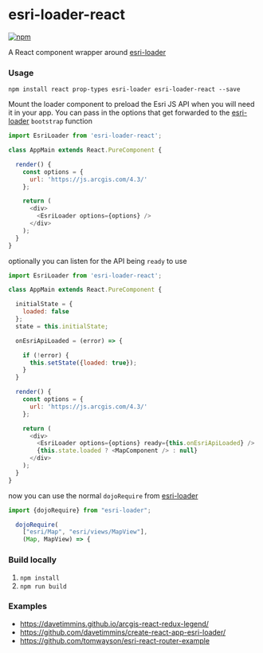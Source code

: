 # esri-loader-react

[![npm](https://img.shields.io/npm/v/esri-loader-react.svg)](https://www.npmjs.com/package/esri-loader-react)

A React component wrapper around [esri-loader](https://github.com/Esri/esri-loader)

### Usage

`npm install react prop-types esri-loader esri-loader-react --save`

Mount the loader component to preload the Esri JS API when you will need it in your app.
You can pass in the options that get forwarded to the [esri-loader](https://github.com/Esri/esri-loader) `bootstrap` function

```js
import EsriLoader from 'esri-loader-react';

class AppMain extends React.PureComponent {

  render() {
    const options = {
      url: 'https://js.arcgis.com/4.3/'
    };

    return (
      <div>
        <EsriLoader options={options} />
      </div>
    );
  }
}
```

optionally you can listen for the API being `ready` to use

```js
import EsriLoader from 'esri-loader-react';

class AppMain extends React.PureComponent {

  initialState = {
    loaded: false
  };
  state = this.initialState;

  onEsriApiLoaded = (error) => {

    if (!error) {
      this.setState({loaded: true});
    }
  }

  render() {
    const options = {
      url: 'https://js.arcgis.com/4.3/'
    };

    return (
      <div>
        <EsriLoader options={options} ready={this.onEsriApiLoaded} />
        {this.state.loaded ? <MapComponent /> : null}
      </div>
    );
  }
}
```

now you can use the normal `dojoRequire` from [esri-loader](https://github.com/Esri/esri-loader)

```js
import {dojoRequire} from "esri-loader";

  dojoRequire(
    ["esri/Map", "esri/views/MapView"],
    (Map, MapView) => {
```

### Build locally

1. `npm install`
2. `npm run build`

### Examples

* https://davetimmins.github.io/arcgis-react-redux-legend/
* https://github.com/davetimmins/create-react-app-esri-loader/
* https://github.com/tomwayson/esri-react-router-example
